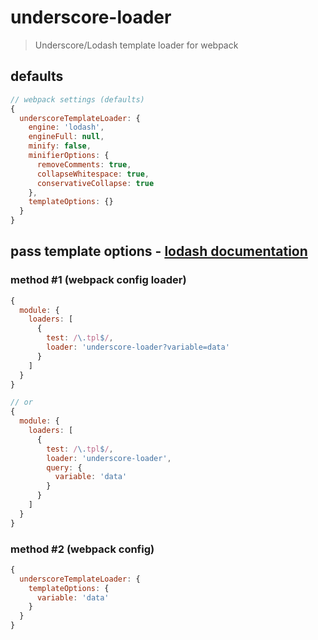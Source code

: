 # underscore-loader

> Underscore/Lodash template loader for webpack

## defaults

```javascript
// webpack settings (defaults)
{
  underscoreTemplateLoader: {
    engine: 'lodash',
    engineFull: null,
    minify: false,
    minifierOptions: {
      removeComments: true,
      collapseWhitespace: true,
      conservativeCollapse: true
    },
    templateOptions: {}
  }
}
```

## pass template options - [lodash documentation](https://lodash.com/docs#template)

### method #1 (webpack config loader)

```javascript
{
  module: {
    loaders: [
      {
        test: /\.tpl$/,
        loader: 'underscore-loader?variable=data'
      }
    ]
  }
}

// or
{
  module: {
    loaders: [
      {
        test: /\.tpl$/,
        loader: 'underscore-loader',
        query: {
          variable: 'data'
        }
      }
    ]
  }
}
```

### method #2 (webpack config)

```javascript
{
  underscoreTemplateLoader: {
    templateOptions: {
      variable: 'data'
    }
  }
}
```
